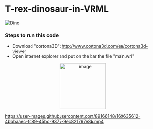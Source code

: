 # T-rex-dinosaur-in-VRML 
![Dino](https://user-images.githubusercontent.com/89166148/169633961-3e363ea3-400d-4a9c-8135-a36d483189b5.png)

### Steps to run this code 
- Download "cortona3D": http://www.cortona3d.com/en/cortona3d-viewer 
- Open internet explorer and put on the bar the file "main.wrl"
<p align="center">
<img width="150" alt="image" src="https://media2.giphy.com/media/MYxqw1nO8p42Net2Gy/giphy.gif?cid=ecf05e472cajbu2ufzyfs3ex13b7d8n3w3hvri4q5rhq71z9&rid=giphy.gif&ct=s">

https://user-images.githubusercontent.com/89166148/169635612-4bbbaaec-fc89-45bc-9377-9ec821797e8b.mp4
</p>
